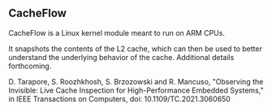 ## CacheFlow
CacheFlow is a Linux kernel module meant to run on ARM CPUs. 

It snapshots the contents of the L2 cache, which can then be used to
better understand the underlying behavior of the cache. Additional
details forthcoming.

D. Tarapore, S. Roozhkhosh, S. Brzozowski and R. Mancuso,
"Observing the Invisible: Live Cache Inspection
for High-Performance Embedded Systems,"
in IEEE Transactions on Computers, doi: 10.1109/TC.2021.3060650
